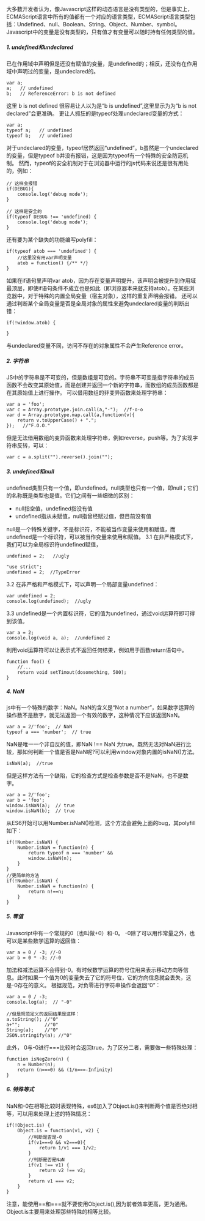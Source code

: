 大多数开发者认为，像Javascript这样的动态语言是没有类型的，但是事实上，ECMAScript语言中所有的值都有一个对应的语言类型，ECMAScript语言类型包括：Undefined、null、Boolean、String、Object、Number、symbol。
Javascript中的变量是没有类型的，只有值才有变量可以随时持有任何类型的值。
<!-- more -->
##### 1. undefined和undeclared
已在作用域中声明但是还没有赋值的变量，是undefined的；相反，还没有在作用域中声明过的变量，是undeclared的。
```
var a;
a;   // undefined
b;   // ReferenceError: b is not defined
```

这里 b is not defined 很容易让人以为是“b is undefined”,这里显示为为“b is not declared”会更准确。
更让人抓狂的是typeof处理undeclared变量的方式：
```
var a;
typeof a;   // undefined
typeof b;   // undefined
```
对于undeclared的变量，typeof居然返回“undefined”。b虽然是一个undeclared的变量，但是typeof b并没有报错，这是因为typeof有一个特殊的安全防范机制。
然而，typeof的安全机制对于在浏览器中运行的js代码来说还是很有用处的，例如：
```
// 这样会报错
if(DEBUG){
    console.log('debug mode');
}

// 这样是安全的
if(typeof DEBUG !== 'undefined) {
    console.log('debug mode');
}
```

还有要为某个缺失的功能编写polyfill：
```
if(typeof atob === 'undefined') {
    //这里没有用var声明变量
    atob = function() {/** */}
}
```

如果在if语句里声明var atob，因为存在变量声明提升，该声明会被提升到作用域最顶层，即使if语句条件不成立也是如此（即浏览器本来就支持atob）。在某些浏览器中，对于特殊的内置全局变量（宿主对象），这样的重复声明会报错。
还可以通过判断某个全局变量是否是全局对象的属性来避免undeclared变量的判断出错：
```
if(!window.atob) {

}
```

与undeclared变量不同，访问不存在的对象属性不会产生Reference error。

##### 2. 字符串
JS中的字符串是不可变的，但是数组是可变的。字符串不可变是指字符串的成员函数不会改变其原始值，而是创建并返回一个新的字符串，而数组的成员函数都是在其原始值上进行操作。
可以借用数组的非变异函数来处理字符串：
```
var a = 'foo';
var c = Array.prototype.join.call(a,"-");  //f-o-o
var d = Array.prototype.map.call(a,function(v){
    return v.toUpperCase() + ".";
});   //"F.O.O."

```

但是无法借用数组的变异函数来处理字符串，例如reverse，push等。为了实现字符串反转，可以：
```
var c = a.split("").reverse().join("");
```

##### 3. undefined和null
undefined类型只有一个值，即undefined，null类型也只有一个值，即null；它们的名称既是类型也是值。它们之间有一些细微的区别：
* null指空值，undefined指没有值
* undefined指从未赋值，null指曾经赋过值，但目前没有值

null是一个特殊关键字，不是标识符，不能被当作变量来使用和赋值，而undefined是一个标识符，可以被当作变量来使用和赋值。
3.1 在非严格模式下，我们可以为全局标识符undefined赋值，
```
undefined = 2;   //ugly

"use strict";
undefined = 2;  //TypeError
```
3.2 在非严格和严格模式下，可以声明一个局部变量undefined：
```
var undefined = 2;
console.log(undefined);  //ugly
```
3.3 undefined是一个内置标识符，它的值为undefined，通过void运算符即可得到该值。
```
var a = 2;
console.log(void a, a);  //undefined 2
```
利用void运算符可以让表示式不返回任何结果，例如用于函数return语句中。
```
function foo() {
    //...
    return void setTimout(dosomething, 500);
}
```
##### 4. NaN
js中有一个特殊的数字：NaN。NaN的含义是“Not a number”，如果数字运算的操作数不是数字，就无法返回一个有效的数字，这种情况下应该返回NaN。
```
var a = 2/'foo';  // NaN
typeof a === 'number';  // true
```
NaN是唯一一个非自反的值，即NaN !== NaN 为true。既然无法对NaN进行比较，那如何判断一个值是否是NaN呢?可以利用window对象内置的isNaN()方法。
```
isNaN(a);  //true
```
但是这样方法有一个缺陷，它的检查方式是检查参数是否不是NaN，也不是数字。
```
var a = 2/'foo';
var b = 'foo';
window.isNaN(a);  // true
window.isNaN(b);  // true
```
从ES6开始可以用Number.isNaN()检测，这个方法会避免上面的bug，其polyfill如下： 
```
if(!Number.isNaN) {
    Number.isNaN = function(n) {
        return typeof n === 'number' &&
        window.isNaN(n);
    }
}
//更简单的方法
if(!Number.isNaN) {
    Number.isNaN = function(n) {
        return n!==n;
    }
}
```

##### 5. 零值
Javascript中有一个常规的0（也叫做+0）和-0。
-0除了可以用作常量之外，也可以是某些数学运算的返回值：
```
var a = 0 / -3; //-0
var b = 0 * -3; //-0
```
加法和减法运算不会得到-0。有时候数学运算的符号位用来表示移动方向等信息。此时如果一个值为0的变量失去了它的符号位，它的方向信息就会丢失，这是-0存在的意义。
根据规范，对负零进行字符串操作会返回“0”：
```
var a = 0 / -3;
console.log(a);  // "-0"

//但是规范定义的返回结果是这样：
a.toString(); //"0"
a+"";         //"0"
String(a);    //"0"
JSON.stringify(a); //"0"
```
此外， 0与-0进行===比较时会返回true，为了区分二者，需要做一些特殊处理：
```
function isNegZero(n) {
    n = Number(n);
    return (n===0) && (1/n===-Infinity)
}
```

##### 6. 特殊等式
NaN和-0在相等比较时表现特殊，es6加入了Object.is()来判断两个值是否绝对相等，可以用来处理上述的特殊情况：
```
if(!Object.is) {
    Object.is = function(v1, v2) {
        //判断是否是-0
        if(v1===0 && v2===0){
            return 1/v1 === 1/v2;
        }
        //判断是否是NaN
        if(v1 !== v1) {
            return v2 !== v2;
        }
        return v1 === v2;
    }
}
```
注意，能使用==和===就不要使用Object.is(),因为前者效率更高，更为通用。Object.is主要用来处理那些特殊的相等比较。